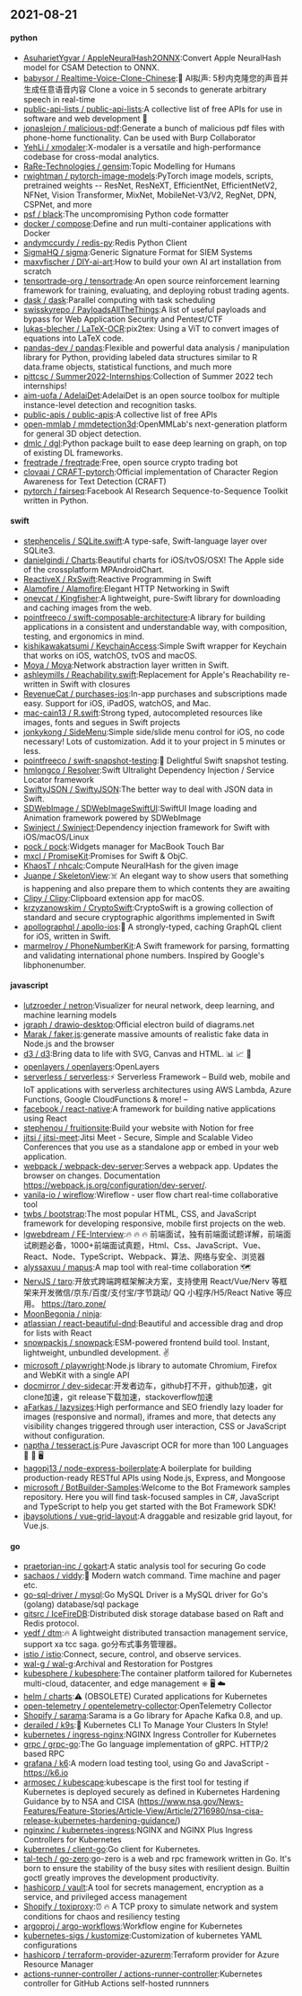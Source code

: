 ## 2021-08-21

#### python
* [AsuharietYgvar / AppleNeuralHash2ONNX](https://github.com/AsuharietYgvar/AppleNeuralHash2ONNX):Convert Apple NeuralHash model for CSAM Detection to ONNX.
* [babysor / Realtime-Voice-Clone-Chinese](https://github.com/babysor/Realtime-Voice-Clone-Chinese):🚀
AI拟声: 5秒内克隆您的声音并生成任意语音内容 Clone a voice in 5 seconds to generate arbitrary speech in real-time
* [public-api-lists / public-api-lists](https://github.com/public-api-lists/public-api-lists):A collective list of free APIs for use in software and web development
🚀
* [jonaslejon / malicious-pdf](https://github.com/jonaslejon/malicious-pdf):Generate a bunch of malicious pdf files with phone-home functionality. Can be used with Burp Collaborator
* [YehLi / xmodaler](https://github.com/YehLi/xmodaler):X-modaler is a versatile and high-performance codebase for cross-modal analytics.
* [RaRe-Technologies / gensim](https://github.com/RaRe-Technologies/gensim):Topic Modelling for Humans
* [rwightman / pytorch-image-models](https://github.com/rwightman/pytorch-image-models):PyTorch image models, scripts, pretrained weights -- ResNet, ResNeXT, EfficientNet, EfficientNetV2, NFNet, Vision Transformer, MixNet, MobileNet-V3/V2, RegNet, DPN, CSPNet, and more
* [psf / black](https://github.com/psf/black):The uncompromising Python code formatter
* [docker / compose](https://github.com/docker/compose):Define and run multi-container applications with Docker
* [andymccurdy / redis-py](https://github.com/andymccurdy/redis-py):Redis Python Client
* [SigmaHQ / sigma](https://github.com/SigmaHQ/sigma):Generic Signature Format for SIEM Systems
* [maxvfischer / DIY-ai-art](https://github.com/maxvfischer/DIY-ai-art):How to build your own AI art installation from scratch
* [tensortrade-org / tensortrade](https://github.com/tensortrade-org/tensortrade):An open source reinforcement learning framework for training, evaluating, and deploying robust trading agents.
* [dask / dask](https://github.com/dask/dask):Parallel computing with task scheduling
* [swisskyrepo / PayloadsAllTheThings](https://github.com/swisskyrepo/PayloadsAllTheThings):A list of useful payloads and bypass for Web Application Security and Pentest/CTF
* [lukas-blecher / LaTeX-OCR](https://github.com/lukas-blecher/LaTeX-OCR):pix2tex: Using a ViT to convert images of equations into LaTeX code.
* [pandas-dev / pandas](https://github.com/pandas-dev/pandas):Flexible and powerful data analysis / manipulation library for Python, providing labeled data structures similar to R data.frame objects, statistical functions, and much more
* [pittcsc / Summer2022-Internships](https://github.com/pittcsc/Summer2022-Internships):Collection of Summer 2022 tech internships!
* [aim-uofa / AdelaiDet](https://github.com/aim-uofa/AdelaiDet):AdelaiDet is an open source toolbox for multiple instance-level detection and recognition tasks.
* [public-apis / public-apis](https://github.com/public-apis/public-apis):A collective list of free APIs
* [open-mmlab / mmdetection3d](https://github.com/open-mmlab/mmdetection3d):OpenMMLab's next-generation platform for general 3D object detection.
* [dmlc / dgl](https://github.com/dmlc/dgl):Python package built to ease deep learning on graph, on top of existing DL frameworks.
* [freqtrade / freqtrade](https://github.com/freqtrade/freqtrade):Free, open source crypto trading bot
* [clovaai / CRAFT-pytorch](https://github.com/clovaai/CRAFT-pytorch):Official implementation of Character Region Awareness for Text Detection (CRAFT)
* [pytorch / fairseq](https://github.com/pytorch/fairseq):Facebook AI Research Sequence-to-Sequence Toolkit written in Python.

#### swift
* [stephencelis / SQLite.swift](https://github.com/stephencelis/SQLite.swift):A type-safe, Swift-language layer over SQLite3.
* [danielgindi / Charts](https://github.com/danielgindi/Charts):Beautiful charts for iOS/tvOS/OSX! The Apple side of the crossplatform MPAndroidChart.
* [ReactiveX / RxSwift](https://github.com/ReactiveX/RxSwift):Reactive Programming in Swift
* [Alamofire / Alamofire](https://github.com/Alamofire/Alamofire):Elegant HTTP Networking in Swift
* [onevcat / Kingfisher](https://github.com/onevcat/Kingfisher):A lightweight, pure-Swift library for downloading and caching images from the web.
* [pointfreeco / swift-composable-architecture](https://github.com/pointfreeco/swift-composable-architecture):A library for building applications in a consistent and understandable way, with composition, testing, and ergonomics in mind.
* [kishikawakatsumi / KeychainAccess](https://github.com/kishikawakatsumi/KeychainAccess):Simple Swift wrapper for Keychain that works on iOS, watchOS, tvOS and macOS.
* [Moya / Moya](https://github.com/Moya/Moya):Network abstraction layer written in Swift.
* [ashleymills / Reachability.swift](https://github.com/ashleymills/Reachability.swift):Replacement for Apple's Reachability re-written in Swift with closures
* [RevenueCat / purchases-ios](https://github.com/RevenueCat/purchases-ios):In-app purchases and subscriptions made easy. Support for iOS, iPadOS, watchOS, and Mac.
* [mac-cain13 / R.swift](https://github.com/mac-cain13/R.swift):Strong typed, autocompleted resources like images, fonts and segues in Swift projects
* [jonkykong / SideMenu](https://github.com/jonkykong/SideMenu):Simple side/slide menu control for iOS, no code necessary! Lots of customization. Add it to your project in 5 minutes or less.
* [pointfreeco / swift-snapshot-testing](https://github.com/pointfreeco/swift-snapshot-testing):📸
Delightful Swift snapshot testing.
* [hmlongco / Resolver](https://github.com/hmlongco/Resolver):Swift Ultralight Dependency Injection / Service Locator framework
* [SwiftyJSON / SwiftyJSON](https://github.com/SwiftyJSON/SwiftyJSON):The better way to deal with JSON data in Swift.
* [SDWebImage / SDWebImageSwiftUI](https://github.com/SDWebImage/SDWebImageSwiftUI):SwiftUI Image loading and Animation framework powered by SDWebImage
* [Swinject / Swinject](https://github.com/Swinject/Swinject):Dependency injection framework for Swift with iOS/macOS/Linux
* [pock / pock](https://github.com/pock/pock):Widgets manager for MacBook Touch Bar
* [mxcl / PromiseKit](https://github.com/mxcl/PromiseKit):Promises for Swift & ObjC.
* [KhaosT / nhcalc](https://github.com/KhaosT/nhcalc):Compute NeuralHash for the given image
* [Juanpe / SkeletonView](https://github.com/Juanpe/SkeletonView):☠️
An elegant way to show users that something is happening and also prepare them to which contents they are awaiting
* [Clipy / Clipy](https://github.com/Clipy/Clipy):Clipboard extension app for macOS.
* [krzyzanowskim / CryptoSwift](https://github.com/krzyzanowskim/CryptoSwift):CryptoSwift is a growing collection of standard and secure cryptographic algorithms implemented in Swift
* [apollographql / apollo-ios](https://github.com/apollographql/apollo-ios):📱
A strongly-typed, caching GraphQL client for iOS, written in Swift.
* [marmelroy / PhoneNumberKit](https://github.com/marmelroy/PhoneNumberKit):A Swift framework for parsing, formatting and validating international phone numbers. Inspired by Google's libphonenumber.

#### javascript
* [lutzroeder / netron](https://github.com/lutzroeder/netron):Visualizer for neural network, deep learning, and machine learning models
* [jgraph / drawio-desktop](https://github.com/jgraph/drawio-desktop):Official electron build of diagrams.net
* [Marak / faker.js](https://github.com/Marak/faker.js):generate massive amounts of realistic fake data in Node.js and the browser
* [d3 / d3](https://github.com/d3/d3):Bring data to life with SVG, Canvas and HTML.
📊
📈
🎉
* [openlayers / openlayers](https://github.com/openlayers/openlayers):OpenLayers
* [serverless / serverless](https://github.com/serverless/serverless):⚡
Serverless Framework – Build web, mobile and IoT applications with serverless architectures using AWS Lambda, Azure Functions, Google CloudFunctions & more! –
* [facebook / react-native](https://github.com/facebook/react-native):A framework for building native applications using React
* [stephenou / fruitionsite](https://github.com/stephenou/fruitionsite):Build your website with Notion for free
* [jitsi / jitsi-meet](https://github.com/jitsi/jitsi-meet):Jitsi Meet - Secure, Simple and Scalable Video Conferences that you use as a standalone app or embed in your web application.
* [webpack / webpack-dev-server](https://github.com/webpack/webpack-dev-server):Serves a webpack app. Updates the browser on changes. Documentation https://webpack.js.org/configuration/dev-server/.
* [vanila-io / wireflow](https://github.com/vanila-io/wireflow):Wireflow - user flow chart real-time collaborative tool
* [twbs / bootstrap](https://github.com/twbs/bootstrap):The most popular HTML, CSS, and JavaScript framework for developing responsive, mobile first projects on the web.
* [lgwebdream / FE-Interview](https://github.com/lgwebdream/FE-Interview):🔥
🔥
🔥
前端面试，独有前端面试题详解，前端面试刷题必备，1000+前端面试真题，Html、Css、JavaScript、Vue、React、Node、TypeScript、Webpack、算法、网络与安全、浏览器
* [alyssaxuu / mapus](https://github.com/alyssaxuu/mapus):A map tool with real-time collaboration
🗺️
* [NervJS / taro](https://github.com/NervJS/taro):开放式跨端跨框架解决方案，支持使用 React/Vue/Nerv 等框架来开发微信/京东/百度/支付宝/字节跳动/ QQ 小程序/H5/React Native 等应用。 https://taro.zone/
* [MoonBegonia / ninja](https://github.com/MoonBegonia/ninja):
* [atlassian / react-beautiful-dnd](https://github.com/atlassian/react-beautiful-dnd):Beautiful and accessible drag and drop for lists with React
* [snowpackjs / snowpack](https://github.com/snowpackjs/snowpack):ESM-powered frontend build tool. Instant, lightweight, unbundled development.
✌️
* [microsoft / playwright](https://github.com/microsoft/playwright):Node.js library to automate Chromium, Firefox and WebKit with a single API
* [docmirror / dev-sidecar](https://github.com/docmirror/dev-sidecar):开发者边车，github打不开，github加速，git clone加速，git release下载加速，stackoverflow加速
* [aFarkas / lazysizes](https://github.com/aFarkas/lazysizes):High performance and SEO friendly lazy loader for images (responsive and normal), iframes and more, that detects any visibility changes triggered through user interaction, CSS or JavaScript without configuration.
* [naptha / tesseract.js](https://github.com/naptha/tesseract.js):Pure Javascript OCR for more than 100 Languages
📖
🎉
🖥
* [hagopj13 / node-express-boilerplate](https://github.com/hagopj13/node-express-boilerplate):A boilerplate for building production-ready RESTful APIs using Node.js, Express, and Mongoose
* [microsoft / BotBuilder-Samples](https://github.com/microsoft/BotBuilder-Samples):Welcome to the Bot Framework samples repository. Here you will find task-focused samples in C#, JavaScript and TypeScript to help you get started with the Bot Framework SDK!
* [jbaysolutions / vue-grid-layout](https://github.com/jbaysolutions/vue-grid-layout):A draggable and resizable grid layout, for Vue.js.

#### go
* [praetorian-inc / gokart](https://github.com/praetorian-inc/gokart):A static analysis tool for securing Go code
* [sachaos / viddy](https://github.com/sachaos/viddy):👀
Modern watch command. Time machine and pager etc.
* [go-sql-driver / mysql](https://github.com/go-sql-driver/mysql):Go MySQL Driver is a MySQL driver for Go's (golang) database/sql package
* [gitsrc / IceFireDB](https://github.com/gitsrc/IceFireDB):Distributed disk storage database based on Raft and Redis protocol.
* [yedf / dtm](https://github.com/yedf/dtm):🔥
A lightweight distributed transaction management service, support xa tcc saga. go分布式事务管理器。
* [istio / istio](https://github.com/istio/istio):Connect, secure, control, and observe services.
* [wal-g / wal-g](https://github.com/wal-g/wal-g):Archival and Restoration for Postgres
* [kubesphere / kubesphere](https://github.com/kubesphere/kubesphere):The container platform tailored for Kubernetes multi-cloud, datacenter, and edge management ⎈
🖥
☁️
* [helm / charts](https://github.com/helm/charts):⚠️
(OBSOLETE) Curated applications for Kubernetes
* [open-telemetry / opentelemetry-collector](https://github.com/open-telemetry/opentelemetry-collector):OpenTelemetry Collector
* [Shopify / sarama](https://github.com/Shopify/sarama):Sarama is a Go library for Apache Kafka 0.8, and up.
* [derailed / k9s](https://github.com/derailed/k9s):🐶
Kubernetes CLI To Manage Your Clusters In Style!
* [kubernetes / ingress-nginx](https://github.com/kubernetes/ingress-nginx):NGINX Ingress Controller for Kubernetes
* [grpc / grpc-go](https://github.com/grpc/grpc-go):The Go language implementation of gRPC. HTTP/2 based RPC
* [grafana / k6](https://github.com/grafana/k6):A modern load testing tool, using Go and JavaScript - https://k6.io
* [armosec / kubescape](https://github.com/armosec/kubescape):kubescape is the first tool for testing if Kubernetes is deployed securely as defined in Kubernetes Hardening Guidance by to NSA and CISA (https://www.nsa.gov/News-Features/Feature-Stories/Article-View/Article/2716980/nsa-cisa-release-kubernetes-hardening-guidance/)
* [nginxinc / kubernetes-ingress](https://github.com/nginxinc/kubernetes-ingress):NGINX and NGINX Plus Ingress Controllers for Kubernetes
* [kubernetes / client-go](https://github.com/kubernetes/client-go):Go client for Kubernetes.
* [tal-tech / go-zero](https://github.com/tal-tech/go-zero):go-zero is a web and rpc framework written in Go. It's born to ensure the stability of the busy sites with resilient design. Builtin goctl greatly improves the development productivity.
* [hashicorp / vault](https://github.com/hashicorp/vault):A tool for secrets management, encryption as a service, and privileged access management
* [Shopify / toxiproxy](https://github.com/Shopify/toxiproxy):⏰
🔥
A TCP proxy to simulate network and system conditions for chaos and resiliency testing
* [argoproj / argo-workflows](https://github.com/argoproj/argo-workflows):Workflow engine for Kubernetes
* [kubernetes-sigs / kustomize](https://github.com/kubernetes-sigs/kustomize):Customization of kubernetes YAML configurations
* [hashicorp / terraform-provider-azurerm](https://github.com/hashicorp/terraform-provider-azurerm):Terraform provider for Azure Resource Manager
* [actions-runner-controller / actions-runner-controller](https://github.com/actions-runner-controller/actions-runner-controller):Kubernetes controller for GitHub Actions self-hosted runnners
